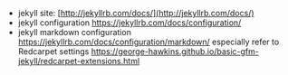 * jekyll site: [http://jekyllrb.com/docs/](http://jekyllrb.com/docs/)
* jekyll configuration
https://jekyllrb.com/docs/configuration/
* jekyll markdown configuration
https://jekyllrb.com/docs/configuration/markdown/
especially refer to Redcarpet settings
https://george-hawkins.github.io/basic-gfm-jekyll/redcarpet-extensions.html

